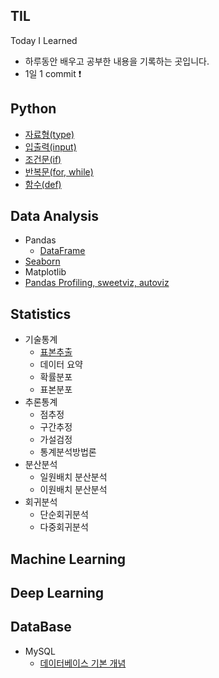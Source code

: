 ## TIL

Today I Learned

- 하루동안 배우고 공부한 내용을 기록하는 곳입니다.
- 1일 1 commit ❗

## Python
 - [자료형(type)](https://github.com/soondong2/TIL/blob/main/Python/type.md)
 - [입출력(input)](https://github.com/soondong2/TIL/blob/main/Python/input.md)
 - [조건문(if)](https://github.com/soondong2/TIL/blob/main/Python/if.md)
 - [반복문(for, while)](https://github.com/soondong2/TIL/blob/main/Python/for%2C%20while.md)
 - [함수(def)](https://github.com/soondong2/TIL/blob/main/Python/function.md)

## Data Analysis
- Pandas
  - [DataFrame](https://github.com/soondong2/TIL/blob/main/Data%20Analysis/Pandas.md)
- [Seaborn](https://github.com/soondong2/TIL/blob/main/Data%20Analysis/Seaborn.md)
- Matplotlib
- [Pandas Profiling, sweetviz, autoviz](https://github.com/soondong2/TIL/blob/main/Data%20Analysis/Pandas%20Profiling%2C%20sweetviz%2C%20autoviz.md)

## Statistics
- 기술통계
  - [표본추출](https://github.com/soondong2/TIL/blob/main/Statistics/%ED%91%9C%EB%B3%B8%EC%B6%94%EC%B6%9C.md)
  - 데이터 요약
  - 확률분포
  - 표본분포
- 추론통계
  - 점추정
  - 구간추정
  - 가설검정
  - 통계분석방법론
- 분산분석
  - 일원배치 분산분석
  - 이원배치 분산분석 
- 회귀분석
  - 단순회귀분석
  - 다중회귀분석 

## Machine Learning

## Deep Learning

## DataBase
- MySQL
  - [데이터베이스 기본 개념](https://github.com/soondong2/TIL/blob/main/SQL/%EB%8D%B0%EC%9D%B4%ED%84%B0%EB%B2%A0%EC%9D%B4%EC%8A%A4.md)
